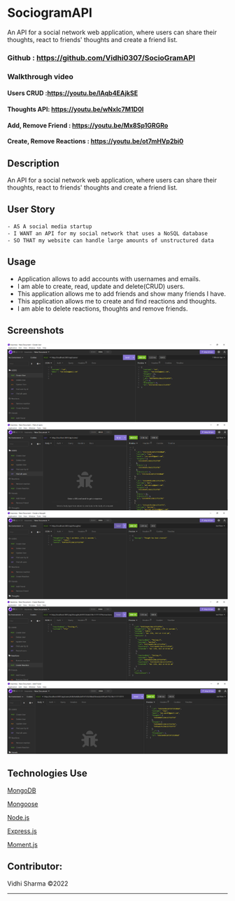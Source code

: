 # SociogramAPI

An API for a social network web application, where users can share their thoughts, react to friends' thoughts and create a friend list.

### Github : https://github.com/Vidhi0307/SocioGramAPI

### Walkthrough video 
#### Users CRUD :https://youtu.be/lAqb4EAjkSE
#### Thoughts API: https://youtu.be/wNxIc7M1D0I
#### Add, Remove Friend : https://youtu.be/Mx8Sp1GRGRo
#### Create, Remove Reactions : https://youtu.be/ot7mHVp2bi0

## Description
An API for a social network web application, where users can share their thoughts, react to friends' thoughts and create a friend list.


## User Story
```
- AS A social media startup
- I WANT an API for my social network that uses a NoSQL database
- SO THAT my website can handle large amounts of unstructured data
```


## Usage
- Application allows to add accounts with usernames and emails.
- I am able to create, read, update and delete(CRUD) users.
- This application allows me to add friends and show many friends I have.
- This application allows me to create and find reactions and thoughts.
- I am able to delete reactions, thoughts and remove friends.


## Screenshots
![](images\createUser.png)
![](images\findAllUsers.png)
![](images\CreateThought.png)
![](images\createReaction.png)
![](images\addFriend.png)


## Technologies Use
<p><a href="https://www.mongodb.com/">MongoDB</a></p>
<p><a href="https://www.npmjs.com/package/mongoose">Mongoose</a></p>
<p><a href="https://nodejs.org/">Node.js</a></p>
<p><a href="https://www.npmjs.com/package/express">Express.js</a></p>
<p><a href="https://www.npmjs.com/package/moment">Moment.js</a></p>



## Contributor:
Vidhi Sharma ©2022 
- - -